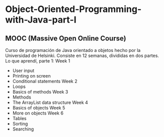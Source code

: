 # Object-Oriented-Programming-with-Java-part-I
MOOC (Massive Open Online Course)
--
Curso de programación de Java orientado a objetos hecho por la Universidad de Helsinki.
Consiste en 12 semanas, divididas en dos partes.
Lo que aprendí, parte 1:
Week 1
- User input
- Printing on screen
- Conditional statements
Week 2
- Loops
- Basics of methods
Week 3
- Methods
- The ArrayList data structure
Week 4
- Basics of objects
Week 5
- More on objects
Week 6
- Tables
- Sorting
- Searching
